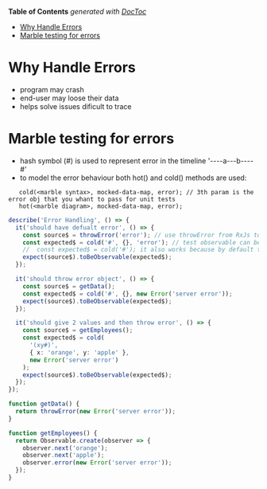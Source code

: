 <!-- START doctoc generated TOC please keep comment here to allow auto update -->
<!-- DON'T EDIT THIS SECTION, INSTEAD RE-RUN doctoc TO UPDATE -->
**Table of Contents**  *generated with [DocToc](https://github.com/thlorenz/doctoc)*

- [Why Handle Errors](#why-handle-errors)
- [Marble testing for errors](#marble-testing-for-errors)

<!-- END doctoc generated TOC please keep comment here to allow auto update -->

# Why Handle Errors

- program may crash
- end-user may loose their data
- helps solve issues dificult to trace

# Marble testing for errors

 - hash symbol (#) is used to represent error in the timeline '----a---b----#'
 - to model the error behaviour both hot() and cold() methods are used:
```   
   cold(<marble syntax>, mocked-data-map, error); // 3th param is the error obj that you whant to pass for unit tests
   hot(<marble diagram>, mocked-data-map, error);
```

```TypeScript
describe('Error Handling', () => {
  it('should have defualt error', () => {
    const source$ = throwError('error'); // use throwError from RxJs to generate source  Observable data - immediatly throws an error
    const expected$ = cold('#', {}, 'error'); // test observable can be modeled with cold() method 
    //  const expected$ = cold('#'); it also works because by default the error message for such marble diagram will be the string 'error'
    expect(source$).toBeObservable(expected$);
  });

  it('should throw error object', () => {
    const source$ = getData();
    const expected$ = cold('#', {}, new Error('server error'));
    expect(source$).toBeObservable(expected$);
  });

  it('should give 2 values and then throw error', () => {
    const source$ = getEmployees();
    const expected$ = cold(
      '(xy#)',
      { x: 'orange', y: 'apple' },
      new Error('server error')
    );
    expect(source$).toBeObservable(expected$);
  });
});

function getData() {
  return throwError(new Error('server error'));
}

function getEmployees() {
  return Observable.create(observer => {
    observer.next('orange');
    observer.next('apple');
    observer.error(new Error('server error'));
  });
}
```